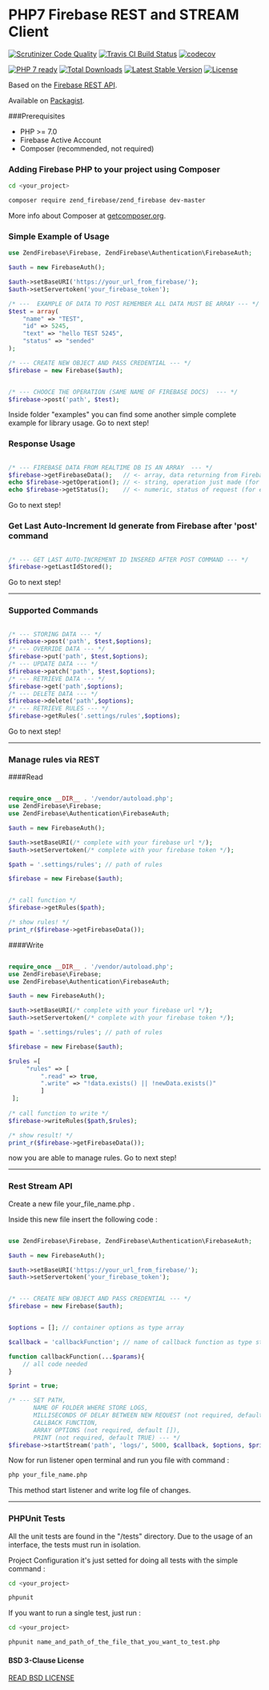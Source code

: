 # PHP7 Firebase REST and STREAM Client

[![Scrutinizer Code Quality](https://scrutinizer-ci.com/g/Samuel18/zend_Firebase/badges/quality-score.png?b=master)](https://scrutinizer-ci.com/g/Samuel18/zend_Firebase/?branch=master)
[![Travis CI Build Status](https://travis-ci.org/samuel20miglia/zend_Firebase.svg?branch=master)](https://travis-ci.org/Samuel18/zend_Firebase)
[![codecov](https://codecov.io/gh/samuel20miglia/zend_Firebase/branch/master/graph/badge.svg)](https://codecov.io/gh/samuel20miglia/zend_Firebase)

[![PHP 7 ready](http://php7ready.timesplinter.ch/samuel20miglia/zend_Firebase/badge.svg)](https://travis-ci.org/Samuel18/zend_Firebase)
[![Total Downloads](https://poser.pugx.org/zend_firebase/zend_firebase/downloads)](https://packagist.org/packages/zend_firebase/zend_firebase)
[![Latest Stable Version](https://poser.pugx.org/zend_firebase/zend_firebase/v/stable)](https://packagist.org/packages/zend_firebase/zend_firebase)
[![License](https://poser.pugx.org/zend_firebase/zend_firebase/license)](https://packagist.org/packages/zend_firebase/zend_firebase)

Based on the [Firebase REST API](https://firebase.google.com/docs/reference/rest/database/).

Available on [Packagist](https://packagist.org/packages/zend_firebase/zend_firebase).

###Prerequisites
- PHP >= 7.0
- Firebase Active Account
- Composer (recommended, not required)

### Adding Firebase PHP to your project using Composer

```bash
cd <your_project>

composer require zend_firebase/zend_firebase dev-master
```

More info about Composer at [getcomposer.org](http://getcomposer.org).

### Simple Example of Usage
```php
use ZendFirebase\Firebase, ZendFirebase\Authentication\FirebaseAuth;

$auth = new FirebaseAuth();

$auth->setBaseURI('https://your_url_from_firebase/');
$auth->setServertoken('your_firebase_token');

/* ---  EXAMPLE OF DATA TO POST REMEMBER ALL DATA MUST BE ARRAY --- */
$test = array(
    "name" => "TEST",
    "id" => 5245,
    "text" => "hello TEST 5245",
    "status" => "sended"
);

/* --- CREATE NEW OBJECT AND PASS CREDENTIAL --- */
$firebase = new Firebase($auth);


/* --- CHOOCE THE OPERATION (SAME NAME OF FIREBASE DOCS)  --- */
$firebase->post('path', $test);
```
Inside folder "examples" you can find some another simple complete example for library usage. Go to next step!

### Response Usage
```php

/* --- FIREBASE DATA FROM REALTIME DB IS AN ARRAY  --- */
$firebase->getFirebaseData(); 	// <- array, data returning from Firebase
echo $firebase->getOperation(); // <- string, operation just made (for example: GET or POST etc...)
echo $firebase->getStatus(); 	// <- numeric, status of request (for example: 200 or 400 or 500)
```
Go to next step!

### Get Last Auto-Increment Id generate from Firebase after 'post' command
```php

/* --- GET LAST AUTO-INCREMENT ID INSERED AFTER POST COMMAND --- */
$firebase->getLastIdStored();

```
Go to next step!

<hr/>

### Supported Commands
```php

/* --- STORING DATA --- */
$firebase->post('path', $test,$options);
/* --- OVERRIDE DATA --- */
$firebase->put('path', $test,$options);
/* --- UPDATE DATA --- */
$firebase->patch('path', $test,$options);
/* --- RETRIEVE DATA --- */
$firebase->get('path',$options);
/* --- DELETE DATA --- */
$firebase->delete('path',$options);
/* --- RETRIEVE RULES --- */
$firebase->getRules('.settings/rules',$options);
```
Go to next step!

<hr/>

### Manage rules via REST

####Read

```php

require_once __DIR__ . '/vendor/autoload.php';
use ZendFirebase\Firebase;
use ZendFirebase\Authentication\FirebaseAuth;

$auth = new FirebaseAuth();

$auth->setBaseURI(/* complete with your firebase url */);
$auth->setServertoken(/* complete with your firebase token */);

$path = '.settings/rules'; // path of rules

$firebase = new Firebase($auth);


/* call function */
$firebase->getRules($path);

/* show rules! */
print_r($firebase->getFirebaseData());
```

####Write

```php

require_once __DIR__ . '/vendor/autoload.php';
use ZendFirebase\Firebase;
use ZendFirebase\Authentication\FirebaseAuth;

$auth = new FirebaseAuth();

$auth->setBaseURI(/* complete with your firebase url */);
$auth->setServertoken(/* complete with your firebase token */);

$path = '.settings/rules'; // path of rules

$firebase = new Firebase($auth);

$rules =[
     "rules" => [
         ".read" => true,
         ".write" => "!data.exists() || !newData.exists()"
         ]
 ];
 
/* call function to write */
$firebase->writeRules($path,$rules);

/* show result! */
print_r($firebase->getFirebaseData());
```
now you are able to manage rules. Go to next step!

<hr/>

### Rest Stream API

Create a new file your_file_name.php .

Inside this new file insert the following code :

```php

use ZendFirebase\Firebase, ZendFirebase\Authentication\FirebaseAuth;

$auth = new FirebaseAuth();

$auth->setBaseURI('https://your_url_from_firebase/');
$auth->setServertoken('your_firebase_token');


/* --- CREATE NEW OBJECT AND PASS CREDENTIAL --- */
$firebase = new Firebase($auth);


$options = []; // container options as type array

$callback = 'callbackFunction'; // name of callback function as type string

function callbackFunction(...$params){
    // all code needed
}

$print = true;

/* --- SET PATH,
	   NAME OF FOLDER WHERE STORE LOGS,
	   MILLISECONDS OF DELAY BETWEEN NEW REQUEST (not required, default 5000),
	   CALLBACK FUNCTION,
	   ARRAY OPTIONS (not required, default []),
	   PRINT (not required, default TRUE) --- */
$firebase->startStream('path', 'logs/', 5000, $callback, $options, $print);
```

Now for run listener open terminal and run you file with command :
```bash
php your_file_name.php
```

This method start listener and write log file of changes.

<hr/>

### PHPUnit Tests
All the unit tests are found in the "/tests" directory.
Due to the usage of an interface, the tests must run in isolation.

Project Configuration it's just setted for doing all tests with the simple command :

```bash
cd <your_project>

phpunit
```

If you want to run a single test, just run :
```bash
cd <your_project>

phpunit name_and_path_of_the_file_that_you_want_to_test.php
```

#### BSD 3-Clause License

[READ BSD LICENSE](LICENSE)
